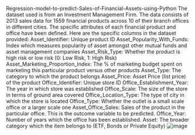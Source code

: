 Regression-model-to-predict-Sales-of-Financial-Assets-using-Python
The dataset used is from an Investment Management Firm. The data consists of 2013 sales data for 1559 financial products across 10 of their branch offices in different cities. The specific attributes of each financial product and office have been defined. Here are the specific columns in the dataset provided:
Asset_Identifier: Unique product ID
Asset_Popularity_With_Funds: Index which measures popularity of asset amongst other mutual funds and asset management companies
Asset_Risk_Type: Whether the product is high risk or low risk (0: Low Risk, 1: High Risk)
Asset_Marketing_Proportion_Index: The % of marketing budget spent on marketing this particular product versus other products
Asset_Type: The category to which the product belongs
Asset_Price: Asset Price (list price) of the product
Office_Identifier: Unique store ID
Office_Establishment_Year: The year in which store was established
Office_Scale: The size of the store in terms of ground area covered
Office_Location_Type: The type of city in which the store is located
Office_Type: Whether the outlet is a small scale office or a larger scale one
Asset_Office_Sales: Sales of the product in the particular office. This is the outcome variable to be predicted.
Office_Year: Number of years which the office has been established.
Asset: The broader category which the item belongs to (ETF, Bonds or Private Equity)
![image](https://user-images.githubusercontent.com/93302958/220834406-df222009-a053-423d-b9dc-84042a4aba24.png)
